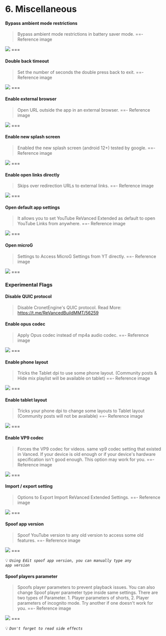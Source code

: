 # 6. Miscellaneous

#### Bypass ambient mode restrictions
>Bypass ambient mode restrictions in battery saver mode.
==- Reference image
<img src="https://raw.githubusercontent.com/kazimmt/RVX-Features/website/assets/youtube/miscellaneous/bypass-ambient-mode-restriction.jpg" >
===

#### Double back timeout
>Set the number of seconds the double press back to exit.
==- Reference image
<img src="https://raw.githubusercontent.com/kazimmt/RVX-Features/website/assets/youtube/miscellaneous/double-back-timeout.jpg" >
===

#### Enable external browser
>Open URL outside the app in an external browser.
==- Reference image
<img src="https://raw.githubusercontent.com/kazimmt/RVX-Features/website/assets/youtube/miscellaneous/enable-external-browser.jpg" >
===

#### Enable new splash screen
>Enabled the new splash screen (android 12+) tested by google.
==- Reference image
<img src="https://raw.githubusercontent.com/kazimmt/RVX-Features/website/assets/youtube/miscellaneous/enable-new-splash-screen.jpg" >
===

#### Enable open links directly
>Skips over redirection URLs to external links.
==- Reference image
<img src="https://raw.githubusercontent.com/kazimmt/RVX-Features/website/assets/youtube/miscellaneous/enable-open-links-directly.jpg" >
===

#### Open default app settings
>It allows you to set YouTube ReVanced Extended as default to open YouTube Links from anywhere.
==- Reference image
<img src="https://raw.githubusercontent.com/kazimmt/RVX-Features/website/assets/youtube/miscellaneous/open-default-app-settings.jpg" >
===

#### Open microG
>Settings to Access MicroG Settings from YT directly.
==- Reference image
<img src="https://raw.githubusercontent.com/kazimmt/RVX-Features/website/assets/youtube/miscellaneous/open-microg.jpg" >
===

### Experimental Flags

#### Disable QUIC protocol
>Disable CronetEngine's QUIC protocol. Read More: https://t.me/ReVancedBuildMMT/56259

#### Enable opus codec
>Apply Opus codec instead of mp4a audio codec.
==- Reference image
<img src="https://raw.githubusercontent.com/kazimmt/RVX-Features/website/assets/youtube/miscellaneous/enable-force-opus-codec.jpg" >
===

#### Enable phone layout
>Tricks the Tablet dpi to use some phone layout. (Community posts & Hide mix playlist will be available on tablet)
==- Reference image
<img src="https://raw.githubusercontent.com/kazimmt/RVX-Features/website/assets/youtube/miscellaneous/enable-phone-layout.jpg" >
===

#### Enable tablet layout
>Tricks your phone dpi to change some layouts to Tablet layout (Community posts will not be available)
==- Reference image
<img src="https://raw.githubusercontent.com/kazimmt/RVX-Features/website/assets/youtube/miscellaneous/enable-tablet-layout.jpg" >
===

#### Enable VP9 codec
>Forces the VP9 codec for videos. same vp9 codec setting that existed in Vanced. If your device is old enough or if your device's hardware specification isn't good enough. This option may work for you.
==- Reference image
<img src="https://raw.githubusercontent.com/kazimmt/RVX-Features/website/assets/youtube/miscellaneous/enable-vp9-codec.jpg" >
===

#### Import / export setting
>Options to Export Import ReVanced Extended Settings.
==- Reference image
<img src="https://raw.githubusercontent.com/kazimmt/RVX-Features/website/assets/youtube/miscellaneous/import-export-settings.jpg" >
===

#### Spoof app version
>Spoof YouTube version to any old version to access some old features.
==- Reference image
<img src="https://raw.githubusercontent.com/kazimmt/RVX-Features/website/assets/youtube/miscellaneous/spoof-app-version.jpg" >
===

💡 <code><i>Using Edit spoof app version, you can manually type any app version</i></code>

#### Spoof players parameter
>Spoofs player parameters to prevent playback issues. You can also change Spoof player parameter type inside same settings. There are two types of Parameter. 1. Player parameters of shorts, 2. Player parameters of incognito mode. Try another if one doesn't work for you.
==- Reference image
<img src="https://raw.githubusercontent.com/kazimmt/RVX-Features/website/assets/youtube/miscellaneous/spoof-player-parameter.jpg" >
===

💡 <code><i>Don't forget to read side effects</i></code>